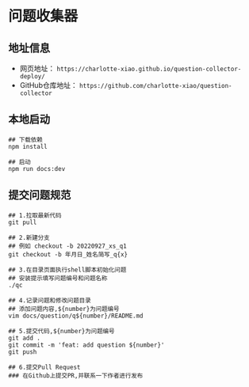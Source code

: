 # 问题收集器

## 地址信息

- 网页地址：
`https://charlotte-xiao.github.io/question-collector-deploy/`
- GitHub仓库地址：
`https://github.com/charlotte-xiao/question-collector`

## 本地启动

```shell
## 下载依赖
npm install

## 启动
npm run docs:dev
```

## 提交问题规范

```shell
## 1.拉取最新代码
git pull

## 2.新建分支
## 例如 checkout -b 20220927_xs_q1
git checkout -b 年月日_姓名简写_q{x}

## 3.在目录页面执行shell脚本初始化问题
## 安装提示填写问题编号和问题名称
./qc

## 4.记录问题和修改问题目录
## 添加问题内容,${number}为问题编号
vim docs/question/q${number}/README.md

## 5.提交代码,${number}为问题编号
git add .
git commit -m 'feat: add question ${number}'
git push 

## 6.提交Pull Request
### 在Github上提交PR,并联系一下作者进行发布
```
